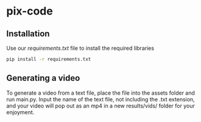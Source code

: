 # pix-code

## Installation 
Use our *requirements.txt* file to install the required libraries 

```bash
pip install -r requirements.txt 
```

## Generating a video
To generate a video from a text file, place the file into the assets
folder and run main.py. Input the name of the text file, not including
the .txt extension, and your video will pop out as an mp4 in a new 
results/vids/ folder for your enjoyment.